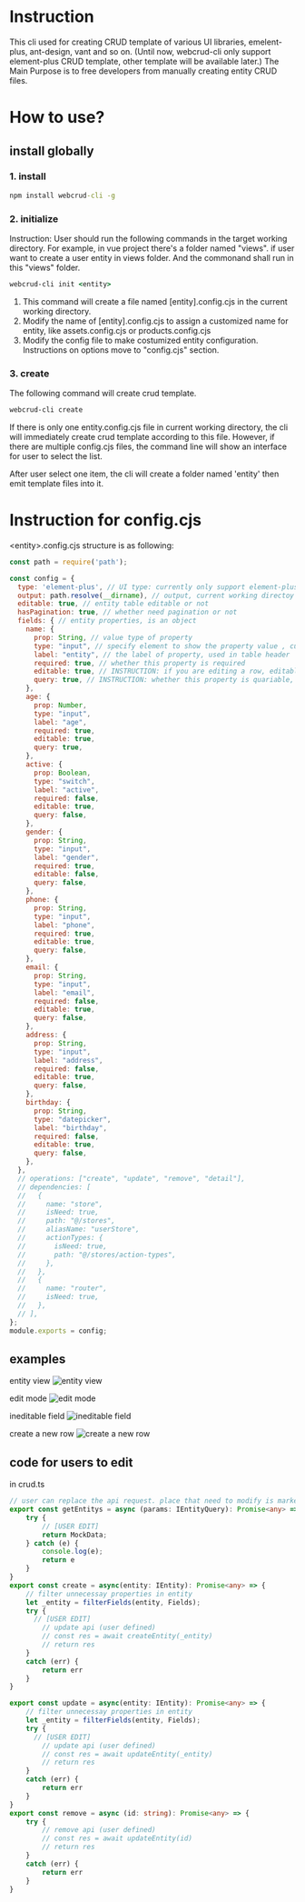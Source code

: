# Instruction
This cli used for creating CRUD template of various UI libraries, emelent-plus, ant-design, vant and so on.  (Until now, webcrud-cli only support element-plus CRUD template, other template will be available later.)
The Main Purpose is to free developers from manually creating entity CRUD files.

# How to use?
## install globally
### 1. install
```cmd
npm install webcrud-cli -g
```

### 2. initialize
Instruction: User should run the following commands in the target working directory. For example, in vue project there's a folder named "views". if user want to create a user entity in views folder. And the commonand shall run in this "views" folder.

```cmd
webcrud-cli init <entity>
```
1. This command will create a file named [entity].config.cjs in the current working directory.
2. Modify the name of [entity].config.cjs to assign a customized name for entity, like assets.config.cjs or products.config.cjs
3. Modify the config file to make costumized entity configuration. Instructions on options move to "config.cjs" section.

### 3. create

The following command will create crud template.
```cmd
webcrud-cli create
```
If there is only one entity.config.cjs file in current working directory, the cli will immediately create crud template according to this file. However, if there are multiple config.cjs files, the command line will show an interface for user to select the list.

After user select one item, the cli will create a folder named 'entity' then emit template files into it.

# Instruction for config.cjs
\<entity\>.config.cjs structure is as following:
```js
const path = require('path');

const config = {
  type: 'element-plus', // UI type: currently only support element-plus
  output: path.resolve(__dirname), // output, current working directoy
  editable: true, // entity table editable or not
  hasPagination: true, // whether need pagination or not
  fields: { // entity properties, is an object
    name: {
      prop: String, // value type of property
      type: "input", // specify element to show the property value , currently support input, datepicker
      label: "entity", // the label of property, used in table header
      required: true, // whether this property is required
      editable: true, // INSTRUCTION: if you are editing a row, editable will control this field is editable or not.
      query: true, // INSTRUCTION: whether this property is quariable, if you set query as true, it will appear in the search bar.
    },
    age: {
      prop: Number,
      type: "input",
      label: "age",
      required: true,
      editable: true,
      query: true,
    },
    active: {
      prop: Boolean,
      type: "switch",
      label: "active",
      required: false,
      editable: true,
      query: false,
    },
    gender: {
      prop: String,
      type: "input",
      label: "gender",
      required: true,
      editable: false,
      query: false,
    },
    phone: {
      prop: String,
      type: "input",
      label: "phone",
      required: true,
      editable: true,
      query: false,
    },
    email: {
      prop: String,
      type: "input",
      label: "email",
      required: false,
      editable: true,
      query: false,
    },
    address: {
      prop: String,
      type: "input",
      label: "address",
      required: false,
      editable: true,
      query: false,
    },
    birthday: {
      prop: String,
      type: "datepicker",
      label: "birthday",
      required: false,
      editable: true,
      query: false,
    },
  },
  // operations: ["create", "update", "remove", "detail"],
  // dependencies: [
  //   {
  //     name: "store",
  //     isNeed: true,
  //     path: "@/stores",
  //     aliasName: "userStore",
  //     actionTypes: {
  //       isNeed: true,
  //       path: "@/stores/action-types",
  //     },
  //   },
  //   {
  //     name: "router",
  //     isNeed: true,
  //   },
  // ],
};
module.exports = config;

```

## examples
entity view
![entity view](./doc/entityView.png)

edit mode
![edit mode](./doc/editMode.png)

ineditable field
![ineditable field](./doc/uneditableField.png)

create a new row
![create a new row](./doc/newRow.png)

## code for users to edit
in crud.ts
```ts
// user can replace the api request. place that need to modify is marked as comment of [USER EDIT]
export const getEntitys = async (params: IEntityQuery): Promise<any> => {
    try {
        // [USER EDIT]
        return MockData;
    } catch (e) {
        console.log(e);
        return e
    }
}
export const create = async(entity: IEntity): Promise<any> => {
    // filter unnecessay properties in entity
    let _entity = filterFields(entity, Fields);
    try {
      // [USER EDIT]
        // update api (user defined)
        // const res = await createEntity(_entity)
        // return res
    }
    catch (err) {
        return err
    }
}

export const update = async(entity: IEntity): Promise<any> => {
    // filter unnecessay properties in entity
    let _entity = filterFields(entity, Fields);
    try {
      // [USER EDIT]
        // update api (user defined)
        // const res = await updateEntity(_entity)
        // return res
    }
    catch (err) {
        return err
    }
}
export const remove = async (id: string): Promise<any> => {
    try {
        // remove api (user defined)
        // const res = await updateEntity(id)
        // return res
    }
    catch (err) {
        return err
    }
}
```